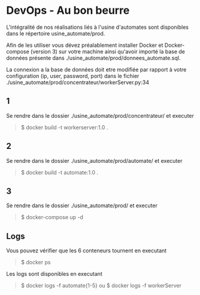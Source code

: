 # DevOps - Au bon beurre

L'intégralité de nos réalisations liés à l'usine d'automates sont disponibles dans le répertoire usine_automate/prod. 

Afin de les utiliser vous dévez préalablement installer Docker et Docker-compose (version 3) sur votre machine ainsi qu'avoir importé la base de données présente dans ./usine_automate/prod/donnees_automate.sql. 

La connexion a la base de données doit etre modifiée par rapport à votre configuration (ip, user, password, port) dans le fichier ./usine_automate/prod/concentrateur/workerServer.py:34

## 1 
Se rendre dans le dossier ./usine_automate/prod/concentrateur/ et executer 
> $ docker build -t workerserver:1.0 .

## 2 
Se rendre dans le dossier ./usine_automate/prod/automate/ et executer 
> $ docker build -t automate:1.0 .

## 3
Se rendre dans le dossier ./usine_automate/prod/ et executer 
> $ docker-compose up -d

## Logs
Vous pouvez vérifier que les 6 conteneurs tournent en executant 
> $ docker ps 

Les logs sont disponibles en executant

> $ docker logs -f automate{1-5} ou $ docker logs -f workerServer








